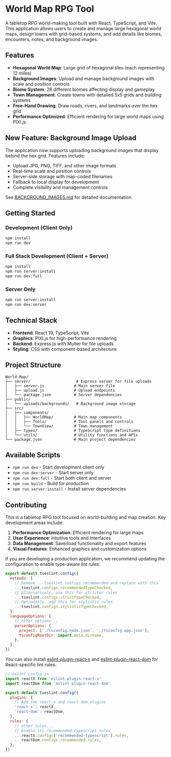 # World Map RPG Tool

A tabletop RPG world-making tool built with React, TypeScript, and Vite. This application allows users to create and manage large hexagonal world maps, design towns with grid-based systems, and add details like biomes, encounters, notes, and background images.

## Features

- **Hexagonal World Map**: Large grid of hexagonal tiles (each representing 12 miles)
- **Background Images**: Upload and manage background images with scale and position controls
- **Biome System**: 28 different biomes affecting display and gameplay
- **Town Management**: Create towns with detailed 5x5 grids and building systems
- **Free-Hand Drawing**: Draw roads, rivers, and landmarks over the hex grid
- **Performance Optimized**: Efficient rendering for large world maps using PIXI.js

## New Feature: Background Image Upload

The application now supports uploading background images that display behind the hex grid. Features include:

- Upload JPG, PNG, TIFF, and other image formats
- Real-time scale and position controls
- Server-side storage with map-coded filenames
- Fallback to local display for development
- Complete visibility and management controls

See [BACKGROUND_IMAGES.md](./BACKGROUND_IMAGES.md) for detailed documentation.

## Getting Started

### Development (Client Only)
```bash
npm install
npm run dev
```

### Full Stack Development (Client + Server)
```bash
npm install
npm run server:install
npm run dev:full
```

### Server Only
```bash
npm run server:install
npm run dev:server
```

## Technical Stack

- **Frontend**: React 19, TypeScript, Vite
- **Graphics**: PIXI.js for high-performance rendering
- **Backend**: Express.js with Multer for file uploads
- **Styling**: CSS with component-based architecture

## Project Structure

```
World Map/
├── server/                    # Express server for file uploads
│   ├── server.js             # Main server file
│   ├── upload.js             # Upload endpoints
│   └── package.json          # Server dependencies
├── public/
│   └── uploads/backgrounds/   # Background image storage
├── src/
│   ├── components/
│   │   ├── WorldMap/         # Main map components
│   │   ├── Tools/            # Tool panels and controls
│   │   └── TownView/         # Town management
│   ├── types/                # TypeScript type definitions
│   └── utils/                # Utility functions and APIs
└── package.json              # Main project dependencies
```

## Available Scripts

- `npm run dev` - Start development client only
- `npm run dev:server` - Start server only
- `npm run dev:full` - Start both client and server
- `npm run build` - Build for production
- `npm run server:install` - Install server dependencies

## Contributing

This is a tabletop RPG tool focused on world-building and map creation. Key development areas include:

1. **Performance Optimization**: Efficient rendering for large maps
2. **User Experience**: Intuitive tools and interfaces
3. **Data Management**: Save/load functionality and export features
4. **Visual Features**: Enhanced graphics and customization options

If you are developing a production application, we recommend updating the configuration to enable type-aware lint rules:

```js
export default tseslint.config({
  extends: [
    // Remove ...tseslint.configs.recommended and replace with this
    ...tseslint.configs.recommendedTypeChecked,
    // Alternatively, use this for stricter rules
    ...tseslint.configs.strictTypeChecked,
    // Optionally, add this for stylistic rules
    ...tseslint.configs.stylisticTypeChecked,
  ],
  languageOptions: {
    // other options...
    parserOptions: {
      project: ['./tsconfig.node.json', './tsconfig.app.json'],
      tsconfigRootDir: import.meta.dirname,
    },
  },
})
```

You can also install [eslint-plugin-react-x](https://github.com/Rel1cx/eslint-react/tree/main/packages/plugins/eslint-plugin-react-x) and [eslint-plugin-react-dom](https://github.com/Rel1cx/eslint-react/tree/main/packages/plugins/eslint-plugin-react-dom) for React-specific lint rules:

```js
// eslint.config.js
import reactX from 'eslint-plugin-react-x'
import reactDom from 'eslint-plugin-react-dom'

export default tseslint.config({
  plugins: {
    // Add the react-x and react-dom plugins
    'react-x': reactX,
    'react-dom': reactDom,
  },
  rules: {
    // other rules...
    // Enable its recommended typescript rules
    ...reactX.configs['recommended-typescript'].rules,
    ...reactDom.configs.recommended.rules,
  },
})
```
